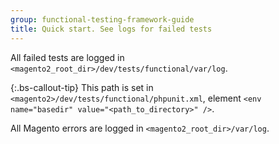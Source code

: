 ```yaml
---
group: functional-testing-framework-guide
title: Quick start. See logs for failed tests
---
```


All failed tests are logged in `<magento2_root_dir>/dev/tests/functional/var/log`.

{:.bs-callout-tip}
This path is set in `<magento2>/dev/tests/functional/phpunit.xml`, element `<env name="basedir" value="<path_to_directory>" />`.

All Magento errors are logged in `<magento2_root_dir>/var/log`.
